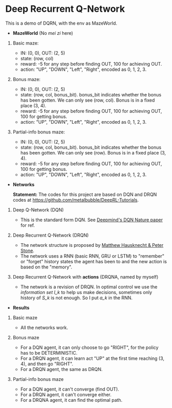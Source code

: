 # Deep Recurrent Q-Network
This is a demo of DQRN, with the env as MazeWorld.

* **MazeWorld** (No _mei zi_ here)
1. Basic maze: 
    * IN: (0, 0), OUT: (2, 5)
    * state: (row, col)
    * reward: -5 for any step before finding OUT, 100 for achieving OUT.
    * action: "UP", "DOWN", "Left", "Right", encoded as 0, 1, 2, 3.

2. Bonus maze:
    * IN: (0, 0), OUT: (2, 5)
    * state: (row, col, bonus_bit). bonus_bit indicates whether the bonus has been gotten. We can only see (row, col). Bonus is in a fixed place (3, 4).
    * reward: -5 for any step before finding OUT, 100 for achieving OUT, 100 for getting bonus.
    * action: "UP", "DOWN", "Left", "Right", encoded as 0, 1, 2, 3.

3. Partial-info bonus maze:
    * IN: (0, 0), OUT: (2, 5)
    * state: (row, col, bonus_bit). bonus_bit indicates whether the bonus has been gotten. We can only see (row). Bonus is in a fixed place (3, 4).
    * reward: -5 for any step before finding OUT, 100 for achieving OUT, 100 for getting bonus.
    * action: "UP", "DOWN", "Left", "Right", encoded as 0, 1, 2, 3.
    
* **Networks**

  **Statement:** The codes for this project are based on DQN and DRQN codes at https://github.com/metalbubble/DeepRL-Tutorials.

1. Deep Q-Network (DQN)
    * This is the standard form DQN. See [Deepmind's DQN Nature paper](https://storage.googleapis.com/deepmind-media/dqn/DQNNaturePaper.pdf) for ref.
    
2. Deep Recurrent Q-Network (DRQN)
    * The network structure is proposed by [Matthew Hausknecht & Peter Stone](https://arxiv.org/abs/1507.06527).
    * The network uses a RNN (basic RNN, GRU or LSTM) to "remember" or "forget" history states the agent has been to and the new action is based on the "memory".

3. Deep Recurrent Q-Network with **actions** (DRQNA, named by myself)
    * The network is a revision of DRQN. In optimal control we use the _information set I_k_ to help us make decisions, sometimes only history of _S_k_ is not enough. So I put _a_k_ in the RNN.

* **Results**
1. Basic maze
    * All the networks work.

2. Bonus maze
    * For a DQN agent, it can only choose to go "RIGHT", for the policy has to be DETERMINISTIC.
    * For a DRQN agent, it can learn act "UP" at the first time reaching (3, 4), and then go "RIGHT".
    * For a DRQN agent, the same as DRQN.

3. Partial-info bonus maze
    * For a DQN agent, it can't converge (find OUT).
    * For a DRQN agent, it can't converge either.
    * For a DRQNA agent, it can find the optimal path.
